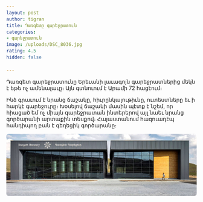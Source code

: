 ```yaml
---
layout: post
author: tigran
title: Դառգետը գարեջրատուն
categories:
- գարեջրատուն
image: /uploads/DSC_8036.jpg
rating: 4.5
hidden: false

---
```

Դառգետ գարեջրատունը Երեւանի լաւագոյն գարեջրատներից մեկն է եթե ոչ ամենալաւը։ Այն գտնուում է Արամի 72 հացէում։

Ինձ գրաւում է նրանց ճաշակը, հիւրընկալութիւնը, ուտեստները եւ ի հարկէ գարեջուրը։ Խօսելով ճաշակի մասին պէտք է նշեմ, որ հիացած եմ ոչ միայն գարեջրատան ինտերերով այլ նաեւ նրանց գործարանի արտաքին տեսքով։ Հայաստանում հազուադէպ հանդիպող բան է գեղեցիկ գործարանը։

![](/uploads/brewery-image.jpg)